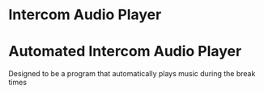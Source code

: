 # Intercom Audio Player
<h1>Automated Intercom Audio Player</h1>
<p>Designed to be a program that automatically plays music during the break times</p>
